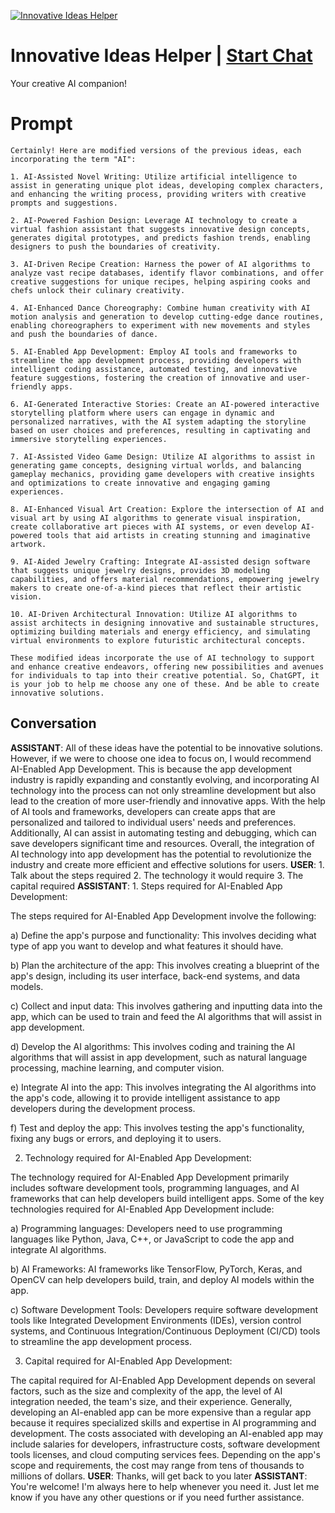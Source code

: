 
[![Innovative Ideas Helper](https://flow-prompt-covers.s3.us-west-1.amazonaws.com/icon/abstract/abs_1.png)](https://gptcall.net/chat.html?data=%7B%22contact%22%3A%7B%22id%22%3A%22bjUA2xyQNL6wvM_25JCvm%22%2C%22flow%22%3Atrue%7D%7D)
# Innovative Ideas Helper | [Start Chat](https://gptcall.net/chat.html?data=%7B%22contact%22%3A%7B%22id%22%3A%22bjUA2xyQNL6wvM_25JCvm%22%2C%22flow%22%3Atrue%7D%7D)
Your creative AI companion!

# Prompt

```
Certainly! Here are modified versions of the previous ideas, each incorporating the term "AI":

1. AI-Assisted Novel Writing: Utilize artificial intelligence to assist in generating unique plot ideas, developing complex characters, and enhancing the writing process, providing writers with creative prompts and suggestions.

2. AI-Powered Fashion Design: Leverage AI technology to create a virtual fashion assistant that suggests innovative design concepts, generates digital prototypes, and predicts fashion trends, enabling designers to push the boundaries of creativity.

3. AI-Driven Recipe Creation: Harness the power of AI algorithms to analyze vast recipe databases, identify flavor combinations, and offer creative suggestions for unique recipes, helping aspiring cooks and chefs unlock their culinary creativity.

4. AI-Enhanced Dance Choreography: Combine human creativity with AI motion analysis and generation to develop cutting-edge dance routines, enabling choreographers to experiment with new movements and styles and push the boundaries of dance.

5. AI-Enabled App Development: Employ AI tools and frameworks to streamline the app development process, providing developers with intelligent coding assistance, automated testing, and innovative feature suggestions, fostering the creation of innovative and user-friendly apps.

6. AI-Generated Interactive Stories: Create an AI-powered interactive storytelling platform where users can engage in dynamic and personalized narratives, with the AI system adapting the storyline based on user choices and preferences, resulting in captivating and immersive storytelling experiences.

7. AI-Assisted Video Game Design: Utilize AI algorithms to assist in generating game concepts, designing virtual worlds, and balancing gameplay mechanics, providing game developers with creative insights and optimizations to create innovative and engaging gaming experiences.

8. AI-Enhanced Visual Art Creation: Explore the intersection of AI and visual art by using AI algorithms to generate visual inspiration, create collaborative art pieces with AI systems, or even develop AI-powered tools that aid artists in creating stunning and imaginative artwork.

9. AI-Aided Jewelry Crafting: Integrate AI-assisted design software that suggests unique jewelry designs, provides 3D modeling capabilities, and offers material recommendations, empowering jewelry makers to create one-of-a-kind pieces that reflect their artistic vision.

10. AI-Driven Architectural Innovation: Utilize AI algorithms to assist architects in designing innovative and sustainable structures, optimizing building materials and energy efficiency, and simulating virtual environments to explore futuristic architectural concepts.

These modified ideas incorporate the use of AI technology to support and enhance creative endeavors, offering new possibilities and avenues for individuals to tap into their creative potential. So, ChatGPT, it is your job to help me choose any one of these. And be able to create innovative solutions. 
```

## Conversation

**ASSISTANT**: All of these ideas have the potential to be innovative solutions. However, if we were to choose one idea to focus on, I would recommend AI-Enabled App Development. This is because the app development industry is rapidly expanding and constantly evolving, and incorporating AI technology into the process can not only streamline development but also lead to the creation of more user-friendly and innovative apps. With the help of AI tools and frameworks, developers can create apps that are personalized and tailored to individual users' needs and preferences. Additionally, AI can assist in automating testing and debugging, which can save developers significant time and resources. Overall, the integration of AI technology into app development has the potential to revolutionize the industry and create more efficient and effective solutions for users.
**USER**: 1. Talk about the steps required 2. The technology it would require 3. The capital required 
**ASSISTANT**: 1. Steps required for AI-Enabled App Development:

The steps required for AI-Enabled App Development involve the following:



a) Define the app's purpose and functionality: This involves deciding what type of app you want to develop and what features it should have.



b) Plan the architecture of the app: This involves creating a blueprint of the app's design, including its user interface, back-end systems, and data models.



c) Collect and input data: This involves gathering and inputting data into the app, which can be used to train and feed the AI algorithms that will assist in app development.



d) Develop the AI algorithms: This involves coding and training the AI algorithms that will assist in app development, such as natural language processing, machine learning, and computer vision.



e) Integrate AI into the app: This involves integrating the AI algorithms into the app's code, allowing it to provide intelligent assistance to app developers during the development process.



f) Test and deploy the app: This involves testing the app's functionality, fixing any bugs or errors, and deploying it to users.



2. Technology required for AI-Enabled App Development:

The technology required for AI-Enabled App Development primarily includes software development tools, programming languages, and AI frameworks that can help developers build intelligent apps. Some of the key technologies required for AI-Enabled App Development include:



a) Programming languages: Developers need to use programming languages like Python, Java, C++, or JavaScript to code the app and integrate AI algorithms.



b) AI Frameworks: AI frameworks like TensorFlow, PyTorch, Keras, and OpenCV can help developers build, train, and deploy AI models within the app.



c) Software Development Tools: Developers require software development tools like Integrated Development Environments (IDEs), version control systems, and Continuous Integration/Continuous Deployment (CI/CD) tools to streamline the app development process.



3. Capital required for AI-Enabled App Development:

The capital required for AI-Enabled App Development depends on several factors, such as the size and complexity of the app, the level of AI integration needed, the team's size, and their experience. Generally, developing an AI-enabled app can be more expensive than a regular app because it requires specialized skills and expertise in AI programming and development. The costs associated with developing an AI-enabled app may include salaries for developers, infrastructure costs, software development tools licenses, and cloud computing services fees. Depending on the app's scope and requirements, the cost may range from tens of thousands to millions of dollars.
**USER**: Thanks, will get back to you later
**ASSISTANT**: You're welcome! I'm always here to help whenever you need it. Just let me know if you have any other questions or if you need further assistance.


